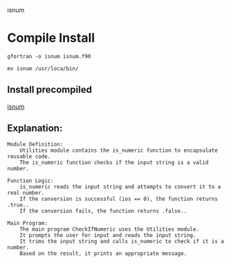 isnum

# Compile Install
`gfortran -o isnum isnum.f90` 

`mv isnum /usr/loca/bin/`

## Install precompiled
[isnum](https://github.com/rizitis/isnum/releases)


## Explanation:

    Module Definition:
        Utilities module contains the is_numeric function to encapsulate reusable code.
        The is_numeric function checks if the input string is a valid number.

    Function Logic:
        is_numeric reads the input string and attempts to convert it to a real number.
        If the conversion is successful (ios == 0), the function returns .true..
        If the conversion fails, the function returns .false..

    Main Program:
        The main program CheckIfNumeric uses the Utilities module.
        It prompts the user for input and reads the input string.
        It trims the input string and calls is_numeric to check if it is a number.
        Based on the result, it prints an appropriate message.
